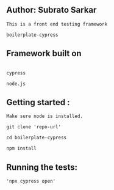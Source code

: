 Author: Subrato Sarkar
------------------------------

```
This is a front end testing framework

boilerplate-cypress

````

Framework built on
------------------------------

```

cypress

node.js

```

Getting started :
------------------------------

```
Make sure node is installed.

git clone 'repo-url'

cd boilerplate-cypress

npm install

```

Running the tests:
-------------------
```
'npx cypress open'

```